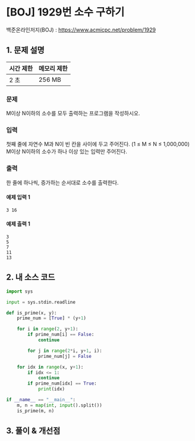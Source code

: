 # [BOJ] 1929번 소수 구하기

백준온라인저지(BOJ) :  https://www.acmicpc.net/problem/1929



## 1. 문제 설명

| 시간 제한 | 메모리 제한 | 
| :-------- | :---------- |
| 2 초      | 256 MB      | 

### 문제

M이상 N이하의 소수를 모두 출력하는 프로그램을 작성하시오.

### 입력

첫째 줄에 자연수 M과 N이 빈 칸을 사이에 두고 주어진다. (1 ≤ M ≤ N ≤ 1,000,000) M이상 N이하의 소수가 하나 이상 있는 입력만 주어진다.

### 출력

한 줄에 하나씩, 증가하는 순서대로 소수를 출력한다.

#### 예제 입력 1

```
3 16
```

#### 예제 출력 1

```
3
5
7
11
13
```


## 2. 내 소스 코드

```python
import sys

input = sys.stdin.readline

def is_prime(x, y):
    prime_num = [True] * (y+1)

    for i in range(2, y+1):
        if prime_num[i] == False:
            continue

        for j in range(2*i, y+1, i):
            prime_num[j] = False

    for idx in range(x, y+1):
        if idx <= 1:
            continue
        if prime_num[idx] == True:
            print(idx)

if __name__ == "__main__":
    m, n = map(int, input().split())
    is_prime(m, n)
```



## 3. 풀이 & 개선점

```python

```